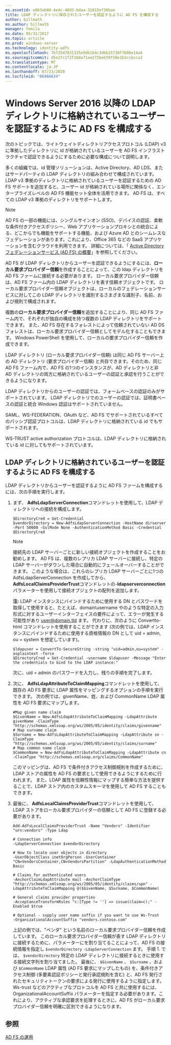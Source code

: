 ```yaml
---
ms.assetid: e863ab80-4e4c-48d3-bdaa-31815ef36bae
title: LDAP ディレクトリに保存されたユーザーを認証するように AD FS を構成する
author: billmath
ms.author: billmath
manager: femila
ms.date: 05/31/2017
ms.topic: article
ms.prod: windows-server
ms.technology: identity-adfs
ms.openlocfilehash: 7b725d7831325e9db164c3dbb15730f7680e14a4
ms.sourcegitcommit: d5e27c1f2f168a71ae272bebf8f50e1b3ccbcca3
ms.translationtype: MT
ms.contentlocale: ja-JP
ms.lasthandoff: 07/23/2020
ms.locfileid: "86966634"
---
```

# <a name="configure-ad-fs-to-authenticate-users-stored-in-ldap-directories-in-windows-server-2016-or-later"></a>Windows Server 2016 以降の LDAP ディレクトリに格納されているユーザーを認証するように AD FS を構成する

次のトピックでは、ライトウェイトディレクトリアクセスプロトコル (LDAP) v3 に準拠したディレクトリに id が格納されているユーザーを AD FS インフラストラクチャで認証できるようにするために必要な構成について説明します。

多くの組織では、id 管理ソリューションは、Active Directory、AD LDS、またはサードパーティの LDAP ディレクトリの組み合わせで構成されています。 LDAP v3 準拠のディレクトリに格納されているユーザーを認証するための AD FS サポートを追加すると、ユーザー id が格納されている場所に関係なく、エンタープライズレベルの AD FS 機能セット全体を活用できます。 AD FS は、すべての LDAP v3 準拠のディレクトリをサポートします。

> [!NOTE]
> AD FS の一部の機能には、シングルサインオン (SSO)、デバイスの認証、柔軟な条件付きアクセスポリシー、Web アプリケーションプロキシとの統合による、どこからでも機能をサポートする機能、および Azure AD とのシームレスなフェデレーションがあります。これにより、Office 365 などの SaaS アプリケーションを含むクラウドを利用できます。  詳細については、「 [Active Directory フェデレーションサービス (AD FS) の概要](../ad-fs-overview.md)」を参照してください。

AD FS が LDAP ディレクトリからユーザーを認証できるようにするには、**ローカル要求プロバイダー信頼**を作成することによって、この ldap ディレクトリを AD FS ファームに接続する必要があります。  ローカル要求プロバイダー信頼は、AD FS ファーム内の LDAP ディレクトリを表す信頼オブジェクトです。 ローカル要求プロバイダー信頼オブジェクトは、ローカルのフェデレーションサービスに対してこの LDAP ディレクトリを識別するさまざまな識別子、名前、および規則で構成されます。

複数の**ローカル要求プロバイダー信頼**を追加することにより、同じ AD FS ファーム内で、それぞれが独自の構成を持つ複数の LDAP ディレクトリをサポートできます。 また、AD FS 存在するフォレストによって信頼されていない AD DS フォレストは、ローカル要求プロバイダー信頼としてモデル化することもできます。 Windows PowerShell を使用して、ローカルの要求プロバイダー信頼を作成できます。

LDAP ディレクトリ (ローカル要求プロバイダー信頼) は同じ AD FS サーバー上の AD ディレクトリ (要求プロバイダー信頼) と共存できます。そのため、同じ AD FS ファーム内で、AD FS の1つのインスタンスが、AD ディレクトリと非 AD ディレクトリの両方に格納されているユーザーの認証と承認を行うことができるようになります。

LDAP ディレクトリからのユーザーの認証では、フォームベースの認証のみがサポートされています。 LDAP ディレクトリでのユーザーの認証では、証明書ベースの認証と統合 Windows 認証はサポートされていません。

SAML、WS-FEDERATION、OAuth など、AD FS でサポートされているすべてのパッシブ認証プロトコルは、LDAP ディレクトリに格納されている id でもサポートされます。

WS-TRUST active authorization プロトコルは、LDAP ディレクトリに格納されている id に対してもサポートされています。

## <a name="configure-ad-fs-to-authenticate-users-stored-in-an-ldap-directory"></a>LDAP ディレクトリに格納されているユーザーを認証するように AD FS を構成する
LDAP ディレクトリからユーザーを認証するように AD FS ファームを構成するには、次の手順を実行します。

1. まず、 **AdfsLdapServerConnection**コマンドレットを使用して、LDAP ディレクトリへの接続を構成します。

   ```
   $DirectoryCred = Get-Credential
   $vendorDirectory = New-AdfsLdapServerConnection -HostName dirserver -Port 50000 -SslMode None -AuthenticationMethod Basic -Credential $DirectoryCred
   ```

   > [!NOTE]
   > 接続先の LDAP サーバーごとに新しい接続オブジェクトを作成することをお勧めします。 AD FS は、複数のレプリカ LDAP サーバーに接続し、特定の LDAP サーバーがダウンした場合に自動的にフェールオーバーすることができます。 このような場合は、これらのレプリカ LDAP サーバーごとに1つの AdfsLdapServerConnection を作成してから、 **AdfsLocalClaimsProviderTrust**コマンドレットの-**ldapserverconnection**パラメーターを使用して接続オブジェクトの配列を追加します。

   **注:** LDAP インスタンスにバインドするために使用する DN とパスワードを取得して使用すると、たとえば、domain\username やのような特定の入力形式に対するユーザーインターフェイスの要件によって、エラーが発生する可能性があり user@domain.tld ます。 代わりに、次のように Convertto-html コマンドレットを使用することができます (次の例では、LDAP インスタンスにバインドするために使用する資格情報の DN として uid = admin, ou = system を想定しています)。

   ```
   $ldapuser = ConvertTo-SecureString -string "uid=admin,ou=system" -asplaintext -force
   $DirectoryCred = Get-Credential -username $ldapuser -Message "Enter the credentials to bind to the LDAP instance:"
   ```

   次に、uid = admin のパスワードを入力し、残りの手順を完了します。

2. 次に、 **AdfsLdapAttributeToClaimMapping**コマンドレットを使用して、既存の AD FS 要求に LDAP 属性をマッピングするオプションの手順を実行できます。 次の例では、givenName、姓、および CommonName LDAP 属性を AD FS 要求にマップします。

   ```
   #Map given name claim
   $GivenName = New-AdfsLdapAttributeToClaimMapping -LdapAttribute givenName -ClaimType "http://schemas.xmlsoap.org/ws/2005/05/identity/claims/givenname"
   # Map surname claim
   $Surname = New-AdfsLdapAttributeToClaimMapping -LdapAttribute sn -ClaimType "http://schemas.xmlsoap.org/ws/2005/05/identity/claims/surname"
   # Map common name claim
   $CommonName = New-AdfsLdapAttributeToClaimMapping -LdapAttribute cn -ClaimType "http://schemas.xmlsoap.org/claims/CommonName"
   ```

   このマッピングは、AD FS で条件付きアクセス制御規則を作成するために、LDAP ストアの属性を AD FS の要求として使用できるようにするために行われます。 また、LDAP 属性を信頼性情報にマップする簡単な方法を提供することで、LDAP ストア内のカスタムスキーマを使用して AD FS することもできます。

3. 最後に、 **AdfsLocalClaimsProviderTrust**コマンドレットを使用して、LDAP ストアをローカル要求プロバイダーの信頼として AD FS に登録する必要があります。

   ```
   Add-AdfsLocalClaimsProviderTrust -Name "Vendors" -Identifier "urn:vendors" -Type Ldap

   # Connection info
   -LdapServerConnection $vendorDirectory 

   # How to locate user objects in directory
   -UserObjectClass inetOrgPerson -UserContainer "CN=VendorsContainer,CN=VendorsPartition" -LdapAuthenticationMethod Basic 

   # Claims for authenticated users
   -AnchorClaimLdapAttribute mail -AnchorClaimType "http://schemas.xmlsoap.org/ws/2005/05/identity/claims/upn" -LdapAttributeToClaimMapping @($GivenName, $Surname, $CommonName) 

   # General claims provider properties
   -AcceptanceTransformRules "c:[Type != ''] => issue(claim=c);" -Enabled $true 

   # Optional - supply user name suffix if you want to use Ws-Trust
   -OrganizationalAccountSuffix "vendors.contoso.com"
   ```

   上記の例では、"ベンダ" という名前のローカル要求プロバイダー信頼を作成しています。 このローカル要求プロバイダー信頼が表す LDAP ディレクトリに接続するために、パラメーターにを割り当てることによって、AD FS の接続情報を指定し `$vendorDirectory` `-LdapServerConnection` ます。 手順 1. では、 `$vendorDirectory` 特定の LDAP ディレクトリに接続するときに使用する接続文字列を割り当てました。 最後に、 `$GivenName` 、 `$Surname` 、および `$CommonName` LDAP 属性 (AD FS 要求にマップしたもの) を、条件付きアクセス制御 (多要素認証ポリシーと発行承認規則を含む) と、AD FS 発行されたセキュリティトークンの要求による発行に使用するように指定します。 Ws-trust などのアクティブなプロトコルを AD FS と共に使用するには、OrganizationalAccountSuffix パラメーターを指定する必要があります。これにより、アクティブな承認要求を処理するときに、AD FS がローカル要求プロバイダー信頼を明確に区別できるようになります。

## <a name="see-also"></a>参照
[AD FS の運用](../ad-fs-operations.md)
